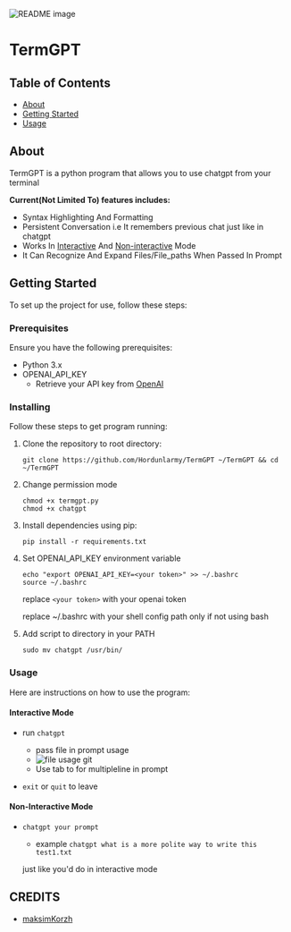 <picture> <source media="(prefers-color-scheme: dark)" srcset="https://i.imgur.com/6IyfFHr.png"> <source media="(prefers-color-scheme: light)" srcset="https://i.imgur.com/6IyfFHr.png"> <img alt="README image" src="https://i.imgur.com/6IyfFHr.png"> </picture>

# TermGPT

## Table of Contents

- [About](#about)
- [Getting Started](#getting_started)
- [Usage](#usage)

## About <a name = "about"></a>

TermGPT is a python program that allows you to use chatgpt from your terminal

**Current(Not Limited To) features includes:**
- Syntax Highlighting And Formatting
- Persistent Conversation i.e It remembers previous chat just like in chatgpt
- Works In [Interactive](#interactive) And [Non-interactive](#non-interactive) Mode
- It Can Recognize And Expand Files/File_paths When Passed In Prompt


## Getting Started <a name = "getting_started"></a>

To set up the project for use, follow these steps:

### Prerequisites

Ensure you have the following prerequisites:

- Python 3.x
- OPENAI_API_KEY
  - Retrieve your API key from [OpenAI](https://platform.openai.com/account/api-keys)


### Installing

Follow these steps to get program running:

1. Clone the repository to root directory:
   ```
   git clone https://github.com/Hordunlarmy/TermGPT ~/TermGPT && cd ~/TermGPT
   ```

2. Change permission mode
    ```
    chmod +x termgpt.py
    chmod +x chatgpt
    ```

3. Install dependencies using pip:
   ```
   pip install -r requirements.txt
   ```

4. Set OPENAI_API_KEY environment variable
    ```
    echo "export OPENAI_API_KEY=<your token>" >> ~/.bashrc
    source ~/.bashrc

    ```
    replace ```<your token>``` with your openai token

    replace ~/.bashrc with your shell config path only if not using bash

5. Add script to directory in your PATH
    ```
    sudo mv chatgpt /usr/bin/
    ```
 
### Usage <a name = "usage"></a>

Here are instructions on how to use the program:

#### Interactive Mode <a name = "interactive"></a>

* run ```chatgpt``` 
  * pass file in prompt usage
  * ![file usage git](https://i.imgur.com/9sOR7rX.gif)
  * Use tab to for multipleline in prompt

* ```exit``` or ```quit``` to leave

#### Non-Interactive Mode <a name = "non-interactive"></a>

* ```chatgpt your prompt```

  * example ```chatgpt what is a more polite way to write this test1.txt```

  just like you'd do in interactive mode

## CREDITS

* [maksimKorzh](https://github.com/maksimKorzh/chatgpt-cli)
